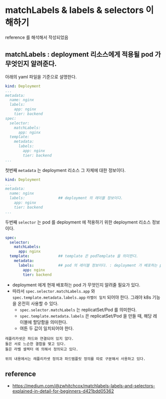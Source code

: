 # matchLabels & labels & selectors 이해하기
reference 를 해석해서 작성되었음

## matchLabels : deployment 리소스에게 적용될 pod 가 무엇인지 알려준다.
아래의 yaml 파일을 기준으로 설명한다.
```yaml
kind: Deployment
...
metadata:
  name: nginx
  labels:
    app: nginx
    tier: backend
spec:
  selector:
    matchLabels:
      app: nginx
  template:
    metadata:
      labels:
        app: nginx
        tier: backend
...
```

첫번째 `metadata` 는 deployment 리소스 그 자체에 대한 정보이다.
```yaml
kind: Deployment
...
metadata:
  name: nginx
  labels:               ## deployment 의 레이블 정보이다.
    app: nginx
    tier: backend
...
```

두번째 `selector` 는 pod 를 deployment 에 적용하기 위한 deployment 리소스 정보이다.
```yaml
spec:
  selector:
    matchLabels:
      app: nginx
  template:             ## template 은 podTemplate 을 의미한다. 
    metadata:     
      labels:           ## pod 의 레이블 정보이다. : deployment 가 배포하는 pod 의 레이블 정보이다.
        app: nginx      
        tier: backend
```
* deployment 에게 현재 배포하는 pod 가 무엇인지 알려줄 필요가 있다.
* 따라서 `spec.selector.matchLabels.app` 와 `spec.template.metadata.labels.app` `라벨이 일치` 되어야 한다. 그래야 k8s 기능을 온전히 사용할 수 있다.
  * `spec.selector.matchLabels` 는 replicatSet/Pod 를 의미한다.
  * `spec.template.metadata.labels` 은 replicatSet/Pod 을 만들 때, 해당 레이블에 할당함을 의미한다.
  * 여튼 두 값이 일치되어야 한다.

```
레플리카셋은 파드와 연결되어 있지 않다.
둘은 서로 느슨한 결합을 맺고 있다.
둘은 라벨 셀렉터 에 의해서 정의되고 있다.

위의 내용에서는 레플리카셋 정의과 파드템플릿 정의를 따로 구분해서 사용하고 있다.
```

## reference
* https://medium.com/@zwhitchcox/matchlabels-labels-and-selectors-explained-in-detail-for-beginners-d421bdd05362
